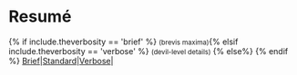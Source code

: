 # Resumé  
{% if include.theverbosity == 'brief' %} <small>(brevis maxima)</small>{% elsif include.theverbosity == 'verbose' %} <small>(devil-level details)</small> {% else%} {% endif %}
[Brief](resume_brief.html)|[Standard](resume.html)|[Verbose](resume_verbose.html)|
